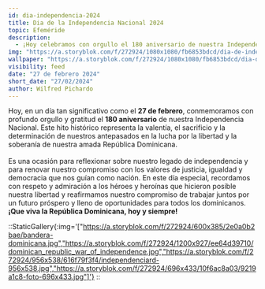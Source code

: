 ```yaml
---
id: dia-independencia-2024
title: Dia de la Independencia Nacional 2024
topic: Efeméride
description:
  - ¡Hoy celebramos con orgullo el 180 aniversario de nuestra Independencia Nacional! ¡Que viva la República Dominicana!
img: "https://a.storyblok.com/f/272924/1080x1080/fb6853bdcd/dia-de-independencia.jpg"
wallpaper: "https://a.storyblok.com/f/272924/1080x1080/fb6853bdcd/dia-de-independencia.jpg"
visibility: feed
date: "27 de febrero 2024"
short_date: "27/02/2024"
author: Wilfred Pichardo
---
```

Hoy, en un día tan significativo como el **27 de febrero**, conmemoramos con profundo orgullo y gratitud el **180 aniversario** de nuestra Independencia Nacional. Este hito histórico representa la valentía, el sacrificio y la determinación de nuestros antepasados en la lucha por la libertad y la soberanía de nuestra amada República Dominicana. 
<br /><br />
Es una ocasión para reflexionar sobre nuestro legado de independencia y para renovar nuestro compromiso con los valores de justicia, igualdad y democracia que nos guían como nación. En este día especial, recordamos con respeto y admiración a los héroes y heroínas que hicieron posible nuestra libertad y reafirmamos nuestro compromiso de trabajar juntos por un futuro próspero y lleno de oportunidades para todos los dominicanos. **¡Que viva la República Dominicana, hoy y siempre!**


::StaticGallery{:img='["https://a.storyblok.com/f/272924/600x385/2e0a0b2bae/bandera-dominicana.jpg","https://a.storyblok.com/f/272924/1200x927/ee64d39710/dominican_republic_war_of_independence.jpg","https://a.storyblok.com/f/272924/956x538/616f79f3f4/independenciard-956x538.jpg","https://a.storyblok.com/f/272924/696x433/10f6ac8a03/9219a1c8-foto-696x433.jpg"]'}
::